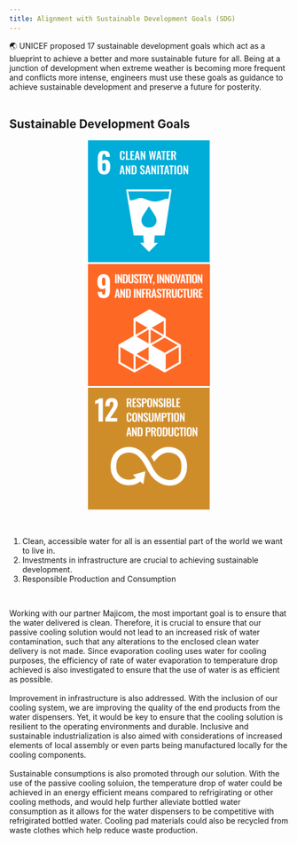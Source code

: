 ```yaml
---
title: Alignment with Sustainable Development Goals (SDG)
---
```


🌏 UNICEF proposed 17 sustainable development goals which act as a blueprint to achieve a better and more sustainable future for all. Being at a junction of development when extreme weather is becoming more frequent and conflicts more intense, engineers must use these goals as guidance to achieve sustainable development and preserve a future for posterity. <br />
<br />
## Sustainable Development Goals

<p align="center">
    <img width="220" alt="water_goal" src="https://github.com/Technology-for-the-Poorest-Billion/2025-Majicom-WaterCooling-passive/blob/main/finalassets/Sustainable_Development_Goal_06CleanWaterSanitation.svg.png" hspace="40">
    <img width="220" alt="infrastructure_goal" src="https://github.com/Technology-for-the-Poorest-Billion/2025-Majicom-WaterCooling-passive/blob/main/finalassets/Sustainable_Development_Goal_9.png" hspace="40">
    <img width="220" alt="consumption_goal" src="https://github.com/Technology-for-the-Poorest-Billion/2025-Majicom-WaterCooling-passive/blob/main/finalassets/Sustainable_Development_Goal_12ResponsibleConsumption.svg.png" hspace="40">
</p>
<br />

1. Clean, accessible water for all is an essential part of the world we want to live in.  <br />
2. Investments in infrastructure are crucial to achieving sustainable development. <br />
3. Responsible Production and Consumption <br />
<br />

Working with our partner Majicom, the most important goal is to ensure that the water delivered is clean. Therefore, it is crucial to ensure that our passive cooling solution would not lead to an increased risk of water contamination, such that any alterations to the enclosed clean water delivery is not made. Since evaporation cooling uses water for cooling purposes, the efficiency of rate of water evaporation to temperature drop achieved is also investigated to ensure that the use of water is as efficient as possible.<br />
<br />
Improvement in infrastructure is also addressed. With the inclusion of our cooling system, we are improving the quality of the end products from the water dispensers. Yet, it would be key to ensure that the cooling solution is resilient to the operating environments and durable. Inclusive and sustainable industrialization is also aimed with considerations of increased elements of local assembly or even parts being manufactured locally for the cooling components.<br />
<br />
Sustainable consumptions is also promoted through our solution. With the use of the passive cooling soluion, the temperature drop of water could be achieved in an energy efficient means compared to refrigirating or other cooling methods, and would help further alleviate bottled water consumption as it allows for the water dispensers to be competitive with refrigirated bottled water. Cooling pad materials could also be recycled from waste clothes which help reduce waste production.<br />
<br />


